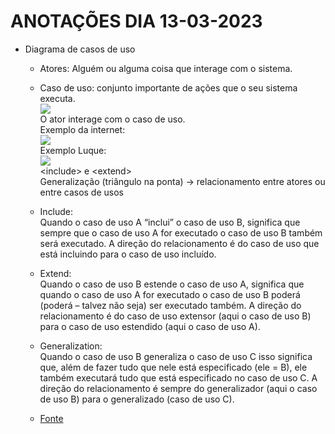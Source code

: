 # ANOTAÇÕES DIA 13-03-2023
- Diagrama de casos de uso  
    - Atores: Alguém ou alguma coisa que interage com o sistema.
    - Caso de uso: conjunto importante de ações que o seu sistema executa.  
    <img src="https://www.macoratti.net/netuml21.gif"><br>
    O ator interage com o caso de uso.  
    Exemplo da internet:  
    <img src="https://i.stack.imgur.com/0pzVS.png"><br>
    Exemplo Luque:  
    <img src="https://i.imgur.com/uFoMkBS.png"><br>
    &lt;include&gt; e &lt;extend&gt;  
    Generalização (triângulo na ponta) -> relacionamento entre atores ou entre casos de usos

    - Include:  
    Quando o caso de uso A “inclui” o caso de uso B, significa que sempre que o caso de uso A for executado o caso de uso B também será executado. A direção do relacionamento é do caso de uso que está incluindo para o caso de uso incluído.

    - Extend:  
    Quando o caso de uso B estende o caso de uso A, significa que quando o caso de uso A for executado o caso de uso B poderá (poderá – talvez não seja) ser executado também. A direção do relacionamento é do caso de uso extensor (aqui o caso de uso B) para o caso de uso estendido (aqui o caso de uso A).

    - Generalization:  
    Quando o caso de uso B generaliza o caso de uso C isso significa que, além de fazer tudo que nele está especificado (ele = B), ele também executará tudo que está especificado no caso de uso C.
    A direção do relacionamento é sempre do generalizador (aqui o caso de uso B) para o generalizado (caso de uso C).

    - [Fonte](https://www.ateomomento.com.br/caso-de-uso-include-extend-e-generalizacao/)